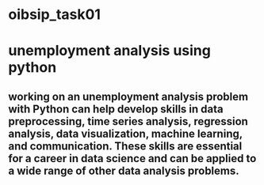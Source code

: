 # oibsip_task01
# unemployment analysis using python
## working on an unemployment analysis problem with Python can help develop skills in data preprocessing, time series analysis, regression analysis, data visualization, machine learning, and communication. These skills are essential for a career in data science and can be applied to a wide range of other data analysis problems.

